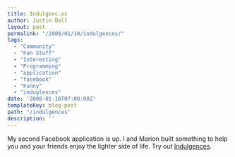 ```yaml
---
title: Indulgenc.es
author: Justin Ball
layout: post
permalink: "/2008/01/10/indulgences/"
tags:
  - "Community"
  - "Fun Stuff"
  - "Interesting"
  - "Programming"
  - "application"
  - "facebook"
  - "Funny"
  - "induglences"
date: '2008-01-10T07:00:00Z'
templateKey: blog-post
path: "/indulgences"
description: ''
---
```


My second Facebook application is up. I and Marion built something to help you and your friends enjoy the lighter side of life. Try out [Indulgences][1].

 [1]: http://apps.facebook.com/indulgences/ "indulgences Facebook application"
